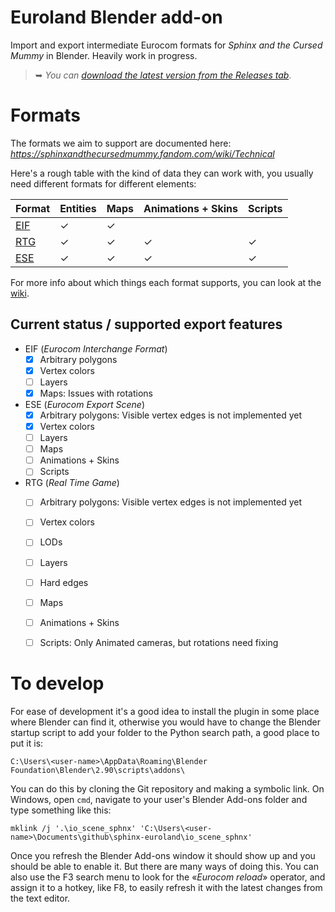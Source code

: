 # Euroland Blender add-on

Import and export intermediate Eurocom formats for *Sphinx and the Cursed Mummy* in Blender.
Heavily work in progress.

> ➥ *You can [download the latest version from the Releases tab](https://github.com/Swyter/sphinx-euroland/releases/tag/latest)*.

# Formats

The formats we aim to support are documented here:
*https://sphinxandthecursedmummy.fandom.com/wiki/Technical*

Here's a rough table with the kind of data they can work with, you usually need different formats for different elements:

| Format   | Entities       | Maps         | Animations + Skins | Scripts     |
| :------- | :------------- | :----------- | ------------------ | ----------- |
| [EIF]    | ✓              | ✓            |                    |             |
| [RTG]    | ✓              | ✓            | ✓                  | ✓           |
| [ESE]    | ✓              | ✓            | ✓                  | ✓           |

[EIF]: https://sphinxandthecursedmummy.fandom.com/wiki/EIF
[RTG]: https://sphinxandthecursedmummy.fandom.com/wiki/RTG
[ESE]: https://sphinxandthecursedmummy.fandom.com/wiki/ESE

For more info about which things each format supports, you can look at the [wiki].

[wiki]: https://sphinxandthecursedmummy.fandom.com/wiki/EuroLand#Intermediate_formats

## Current status / supported export features
* EIF (_Eurocom Interchange Format_)
  - [x] Arbitrary polygons
  - [x] Vertex colors
  - [ ] Layers
  - [X] Maps: Issues with rotations

* ESE (_Eurocom Export Scene_)
  - [x] Arbitrary polygons: Visible vertex edges is not implemented yet
  - [x] Vertex colors
  - [ ] Layers
  - [ ] Maps
  - [ ] Animations + Skins
  - [ ] Scripts

* RTG (_Real Time Game_)
  - [ ] Arbitrary polygons: Visible vertex edges is not implemented yet
  - [ ] Vertex colors
  - [ ] LODs
  - [ ] Layers
  - [ ] Hard edges
  - [ ] Maps
  - [ ] Animations + Skins
  - [ ] Scripts: Only Animated cameras, but rotations need fixing


# To develop

For ease of development it's a good idea to install the plugin in some place where Blender can find it, otherwise you would have to change the Blender startup script to add your folder to the Python search path, a good place to put it is:
```
C:\Users\<user-name>\AppData\Roaming\Blender Foundation\Blender\2.90\scripts\addons\
```

You can do this by cloning the Git repository and making a symbolic link. On Windows, open `cmd`, navigate to your user's Blender Add-ons folder and type something like this:
```
mklink /j '.\io_scene_sphnx' 'C:\Users\<user-name>\Documents\github\sphinx-euroland\io_scene_sphnx'
```

Once you refresh the Blender Add-ons window it should show up and you should be able to enable it. But there are many ways of doing this.
You can also use the F3 search menu to look for the «*Eurocom reload*» operator, and assign it to a hotkey, like F8, to easily refresh it with the latest changes from the text editor.
